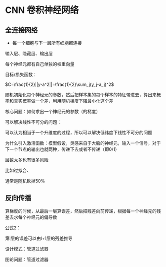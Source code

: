 # CNN 卷积神经网络



## 全连接网络

- 每一个细胞与下一层所有细胞都连接



输入层、隐藏层、输出层



每个神经元都有自己单独的权重向量



目标/损失函数：

$C=\frac{1}{2}||y-a^2||=\frac{1}{2}\sum_j(y_j-a_j)^2$

随机初始化每个神经元的参数，然后把样本集的每个样本的特征带进去，算出来概率和真实概率做一个差，利用随机梯度下降最小化这个差



核心问题：如何求出一个神经元的参数（的梯度）



可以解决线性不可分的问题：

可以认为相当于一个升维度的过程，所以可以解决低纬度下线性不可分的问题



为什么引入激活函数：模型假设，灵感来自于大脑的神经元，输入一个信号，对于下一个节点的输出也就两种，传递下去或者不传递（即0/1）



层数太多也有很多风险

比如过拟合、



通常是随机砍掉50%



## 反向传播

算梯度的时候，从最后一层算误差，然后把残差向前传递，根据每一个神经元的残差去求每个神经元的偏导数



公式2：



第l层的误差可以由l+1层的残差推导



设计模式：管道过滤器



图论问题：管道过滤器